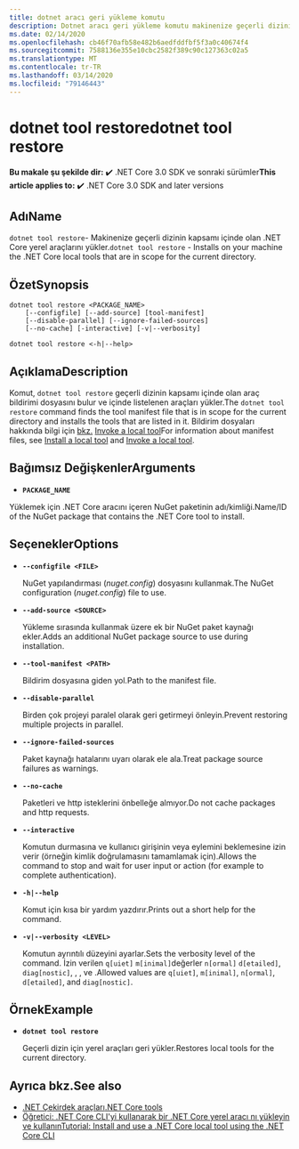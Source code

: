 ```yaml
---
title: dotnet aracı geri yükleme komutu
description: Dotnet aracı geri yükleme komutu makinenize geçerli dizinin kapsamı içinde olan .NET Core yerel araçlarını yükler.
ms.date: 02/14/2020
ms.openlocfilehash: cb46f70afb58e482b6aedfddfbf5f3a0c40674f4
ms.sourcegitcommit: 7588136e355e10cbc2582f389c90c127363c02a5
ms.translationtype: MT
ms.contentlocale: tr-TR
ms.lasthandoff: 03/14/2020
ms.locfileid: "79146443"
---
```

# <a name="dotnet-tool-restore"></a><span data-ttu-id="c71dd-103">dotnet tool restore</span><span class="sxs-lookup"><span data-stu-id="c71dd-103">dotnet tool restore</span></span>

<span data-ttu-id="c71dd-104">**Bu makale şu şekilde dir:** ✔️ .NET Core 3.0 SDK ve sonraki sürümler</span><span class="sxs-lookup"><span data-stu-id="c71dd-104">**This article applies to:** ✔️ .NET Core 3.0 SDK and later versions</span></span>

## <a name="name"></a><span data-ttu-id="c71dd-105">Adı</span><span class="sxs-lookup"><span data-stu-id="c71dd-105">Name</span></span>

<span data-ttu-id="c71dd-106">`dotnet tool restore`- Makinenize geçerli dizinin kapsamı içinde olan .NET Core yerel araçlarını yükler.</span><span class="sxs-lookup"><span data-stu-id="c71dd-106">`dotnet tool restore` - Installs on your machine the .NET Core local tools that are in scope for the current directory.</span></span>

## <a name="synopsis"></a><span data-ttu-id="c71dd-107">Özet</span><span class="sxs-lookup"><span data-stu-id="c71dd-107">Synopsis</span></span>

```dotnetcli
dotnet tool restore <PACKAGE_NAME>
    [--configfile] [--add-source] [tool-manifest]
    [--disable-parallel] [--ignore-failed-sources]
    [--no-cache] [-interactive] [-v|--verbosity]

dotnet tool restore <-h|--help>
```

## <a name="description"></a><span data-ttu-id="c71dd-108">Açıklama</span><span class="sxs-lookup"><span data-stu-id="c71dd-108">Description</span></span>

<span data-ttu-id="c71dd-109">Komut, `dotnet tool restore` geçerli dizinin kapsamı içinde olan araç bildirimi dosyasını bulur ve içinde listelenen araçları yükler.</span><span class="sxs-lookup"><span data-stu-id="c71dd-109">The `dotnet tool restore` command finds the tool manifest file that is in scope for the current directory and installs the tools that are listed in it.</span></span> <span data-ttu-id="c71dd-110">Bildirim dosyaları hakkında bilgi için [bkz.](global-tools.md#install-a-local-tool) [Invoke a local tool](global-tools.md#invoke-a-local-tool)</span><span class="sxs-lookup"><span data-stu-id="c71dd-110">For information about manifest files, see [Install a local tool](global-tools.md#install-a-local-tool) and [Invoke a local tool](global-tools.md#invoke-a-local-tool).</span></span>

## <a name="arguments"></a><span data-ttu-id="c71dd-111">Bağımsız Değişkenler</span><span class="sxs-lookup"><span data-stu-id="c71dd-111">Arguments</span></span>

- **`PACKAGE_NAME`**

<span data-ttu-id="c71dd-112">Yüklemek için .NET Core aracını içeren NuGet paketinin adı/kimliği.</span><span class="sxs-lookup"><span data-stu-id="c71dd-112">Name/ID of the NuGet package that contains the .NET Core tool to install.</span></span>

## <a name="options"></a><span data-ttu-id="c71dd-113">Seçenekler</span><span class="sxs-lookup"><span data-stu-id="c71dd-113">Options</span></span>

- **`--configfile <FILE>`**

  <span data-ttu-id="c71dd-114">NuGet yapılandırması (*nuget.config*) dosyasını kullanmak.</span><span class="sxs-lookup"><span data-stu-id="c71dd-114">The NuGet configuration (*nuget.config*) file to use.</span></span>

- **`--add-source <SOURCE>`**

  <span data-ttu-id="c71dd-115">Yükleme sırasında kullanmak üzere ek bir NuGet paket kaynağı ekler.</span><span class="sxs-lookup"><span data-stu-id="c71dd-115">Adds an additional NuGet package source to use during installation.</span></span>

- **`--tool-manifest <PATH>`**

  <span data-ttu-id="c71dd-116">Bildirim dosyasına giden yol.</span><span class="sxs-lookup"><span data-stu-id="c71dd-116">Path to the manifest file.</span></span>

- **`--disable-parallel`**

  <span data-ttu-id="c71dd-117">Birden çok projeyi paralel olarak geri getirmeyi önleyin.</span><span class="sxs-lookup"><span data-stu-id="c71dd-117">Prevent restoring multiple projects in parallel.</span></span>

- **`--ignore-failed-sources`**

  <span data-ttu-id="c71dd-118">Paket kaynağı hatalarını uyarı olarak ele ala.</span><span class="sxs-lookup"><span data-stu-id="c71dd-118">Treat package source failures as warnings.</span></span>

- **`--no-cache`**

  <span data-ttu-id="c71dd-119">Paketleri ve http isteklerini önbelleğe almıyor.</span><span class="sxs-lookup"><span data-stu-id="c71dd-119">Do not cache packages and http requests.</span></span>

- **`--interactive`**

  <span data-ttu-id="c71dd-120">Komutun durmasına ve kullanıcı girişinin veya eylemini beklemesine izin verir (örneğin kimlik doğrulamasını tamamlamak için).</span><span class="sxs-lookup"><span data-stu-id="c71dd-120">Allows the command to stop and wait for user input or action (for example to complete authentication).</span></span>

- **`-h|--help`**

  <span data-ttu-id="c71dd-121">Komut için kısa bir yardım yazdırır.</span><span class="sxs-lookup"><span data-stu-id="c71dd-121">Prints out a short help for the command.</span></span>

- **`-v|--verbosity <LEVEL>`**

  <span data-ttu-id="c71dd-122">Komutun ayrıntılı düzeyini ayarlar.</span><span class="sxs-lookup"><span data-stu-id="c71dd-122">Sets the verbosity level of the command.</span></span> <span data-ttu-id="c71dd-123">İzin verilen `q[uiet]` `m[inimal]`değerler `n[ormal]` `d[etailed]`, `diag[nostic]`, , , ve .</span><span class="sxs-lookup"><span data-stu-id="c71dd-123">Allowed values are `q[uiet]`, `m[inimal]`, `n[ormal]`, `d[etailed]`, and `diag[nostic]`.</span></span>

## <a name="example"></a><span data-ttu-id="c71dd-124">Örnek</span><span class="sxs-lookup"><span data-stu-id="c71dd-124">Example</span></span>

- **`dotnet tool restore`**

  <span data-ttu-id="c71dd-125">Geçerli dizin için yerel araçları geri yükler.</span><span class="sxs-lookup"><span data-stu-id="c71dd-125">Restores local tools for the current directory.</span></span>

## <a name="see-also"></a><span data-ttu-id="c71dd-126">Ayrıca bkz.</span><span class="sxs-lookup"><span data-stu-id="c71dd-126">See also</span></span>

- [<span data-ttu-id="c71dd-127">.NET Çekirdek araçları</span><span class="sxs-lookup"><span data-stu-id="c71dd-127">.NET Core tools</span></span>](global-tools.md)
- [<span data-ttu-id="c71dd-128">Öğretici: .NET Core CLI'yi kullanarak bir .NET Core yerel aracı nı yükleyin ve kullanın</span><span class="sxs-lookup"><span data-stu-id="c71dd-128">Tutorial: Install and use a .NET Core local tool using the .NET Core CLI</span></span>](local-tools-how-to-use.md)
